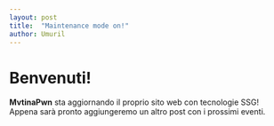 ```yaml
---
layout: post
title:  "Maintenance mode on!"
author: Umuril
---
```


# Benvenuti!

**MvtinaPwn** sta aggiornando il proprio sito web con tecnologie SSG!  
Appena sarà pronto aggiungeremo un altro post con i prossimi eventi.  
